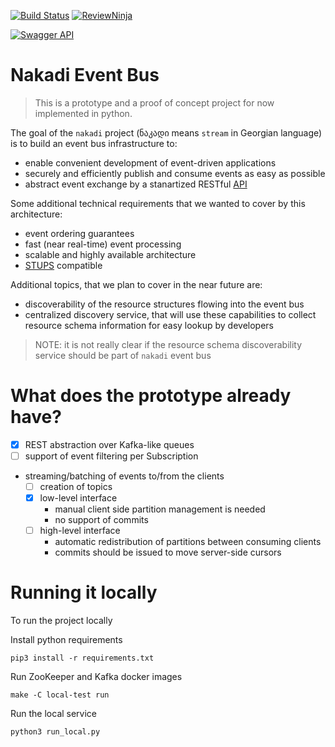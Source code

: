 [![Build Status](https://travis-ci.org/zalando/nakadi.svg)](https://travis-ci.org/zalando/nakadi) [![ReviewNinja](https://app.review.ninja/44234368/badge)](https://app.review.ninja/zalando/nakadi)

[![Swagger API](http://online.swagger.io/validator?url=https://raw.githubusercontent.com/zalando/nakadi/master/nakadi/swagger.yaml)](http://online.swagger.io/validator/debug?url=https://raw.githubusercontent.com/zalando/nakadi/master/nakadi/swagger.yaml)

Nakadi Event Bus
=====================

> This is a prototype and a proof of concept project for now implemented in python.

The goal of the `nakadi` project (ნაკადი means `stream` in Georgian language) is to build an event bus infrastructure to:

*  enable convenient development of event-driven applications
*  securely and efficiently publish and consume events as easy as possible
*  abstract event exchange by a stanartized RESTful [API](/nakadi/swagger.yaml)

Some additional technical requirements that we wanted to cover by this architecture:

* event ordering guarantees
* fast (near real-time) event processing
* scalable and highly available architecture
* [STUPS](https://stups.io/) compatible

Additional topics, that we plan to cover in the near future are: 

* discoverability of the resource structures flowing into the event bus
* centralized discovery service, that will use these capabilities to collect resource schema information for easy lookup by developers

> NOTE: it is not really clear if the resource schema discoverability service should be part of `nakadi` event bus

What does the prototype already have?
=====================================

* [x] REST abstraction over Kafka-like queues
* [ ] support of event filtering per Subscription
* streaming/batching of events to/from the clients
  * [ ] creation of topics
  * [x] low-level interface
    * manual client side partition management is needed
    * no support of commits
  * [ ] high-level interface
    * automatic redistribution of partitions between consuming clients
    * commits should be issued to move server-side cursors

Running it locally
==================

To run the project locally

Install python requirements

    pip3 install -r requirements.txt

Run ZooKeeper and Kafka docker images

    make -C local-test run
    
Run the local service

    python3 run_local.py
